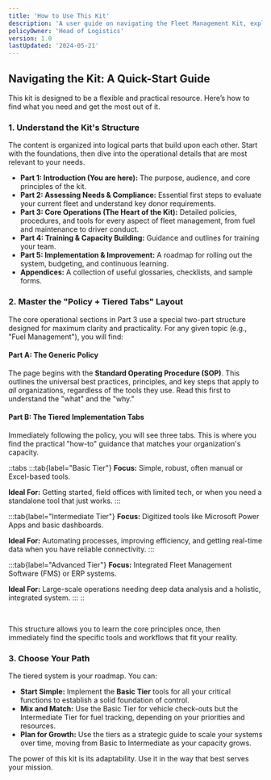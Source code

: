 ```yaml
---
title: 'How to Use This Kit'
description: 'A user guide on navigating the Fleet Management Kit, explaining its structure, the "Policy + Tiered Tabs" page layout, and the three implementation tiers.'
policyOwner: 'Head of Logistics'
version: 1.0
lastUpdated: '2024-05-21'
---
```


## Navigating the Kit: A Quick-Start Guide

This kit is designed to be a flexible and practical resource. Here’s how to find what you need and get the most out of it.

### 1. Understand the Kit's Structure

The content is organized into logical parts that build upon each other. Start with the foundations, then dive into the operational details that are most relevant to your needs.

*   **Part 1: Introduction (You are here):** The purpose, audience, and core principles of the kit.
*   **Part 2: Assessing Needs & Compliance:** Essential first steps to evaluate your current fleet and understand key donor requirements.
*   **Part 3: Core Operations (The Heart of the Kit):** Detailed policies, procedures, and tools for every aspect of fleet management, from fuel and maintenance to driver conduct.
*   **Part 4: Training & Capacity Building:** Guidance and outlines for training your team.
*   **Part 5: Implementation & Improvement:** A roadmap for rolling out the system, budgeting, and continuous learning.
*   **Appendices:** A collection of useful glossaries, checklists, and sample forms.

### 2. Master the "Policy + Tiered Tabs" Layout

The core operational sections in Part 3 use a special two-part structure designed for maximum clarity and practicality. For any given topic (e.g., "Fuel Management"), you will find:

#### **Part A: The Generic Policy**
The page begins with the **Standard Operating Procedure (SOP)**. This outlines the universal best practices, principles, and key steps that apply to *all* organizations, regardless of the tools they use. Read this first to understand the "what" and the "why."

#### **Part B: The Tiered Implementation Tabs**
Immediately following the policy, you will see three tabs. This is where you find the practical "how-to" guidance that matches your organization's capacity.

::tabs
  :::tab{label="Basic Tier"}
  **Focus:** Simple, robust, often manual or Excel-based tools.
  
  **Ideal For:** Getting started, field offices with limited tech, or when you need a standalone tool that just works.
  :::

  :::tab{label="Intermediate Tier"}
  **Focus:** Digitized tools like Microsoft Power Apps and basic dashboards.
  
  **Ideal For:** Automating processes, improving efficiency, and getting real-time data when you have reliable connectivity.
  :::

  :::tab{label="Advanced Tier"}
  **Focus:** Integrated Fleet Management Software (FMS) or ERP systems.
  
  **Ideal For:** Large-scale operations needing deep data analysis and a holistic, integrated system.
  :::
::

<br>

This structure allows you to learn the core principles once, then immediately find the specific tools and workflows that fit your reality.

### 3. Choose Your Path

The tiered system is your roadmap. You can:

*   **Start Simple:** Implement the **Basic Tier** tools for all your critical functions to establish a solid foundation of control.
*   **Mix and Match:** Use the Basic Tier for vehicle check-outs but the Intermediate Tier for fuel tracking, depending on your priorities and resources.
*   **Plan for Growth:** Use the tiers as a strategic guide to scale your systems over time, moving from Basic to Intermediate as your capacity grows.

The power of this kit is its adaptability. Use it in the way that best serves your mission.
